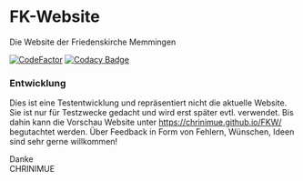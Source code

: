 # FK-Website
Die Website der Friedenskirche Memmingen

[![CodeFactor](https://www.codefactor.io/repository/github/chrinimue/fkw/badge)](https://www.codefactor.io/repository/github/chrinimue/fkw)
[![Codacy Badge](https://api.codacy.com/project/badge/Grade/4d93ff9a69dc4b57bcdc5fce75fe9f42)](https://www.codacy.com/app/chrinimue/FKW?utm_source=github.com&amp;utm_medium=referral&amp;utm_content=CHRINIMUE/FKW&amp;utm_campaign=Badge_Grade)

### Entwicklung
Dies ist eine Testentwicklung und repräsentiert nicht die aktuelle Website. Sie ist nur für Testzwecke gedacht und wird erst später evtl. verwendet. Bis dahin kann die Vorschau Website unter https://chrinimue.github.io/FKW/ begutachtet werden.
Über Feedback in Form von Fehlern, Wünschen, Ideen sind sehr gerne willkommen!

Danke<br>
CHRINIMUE
